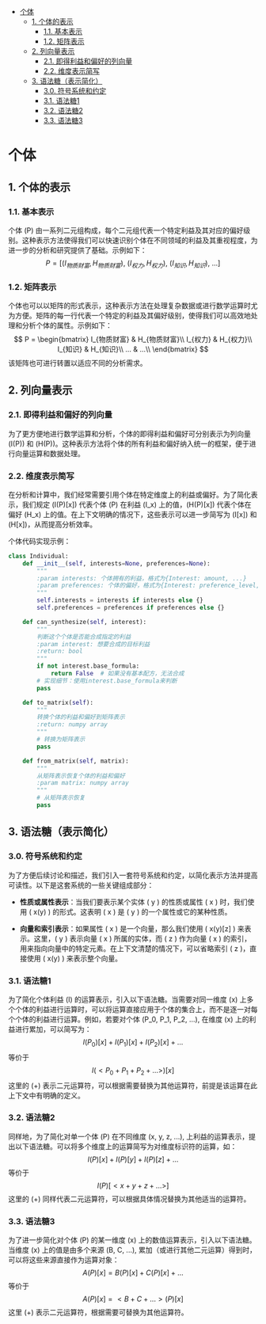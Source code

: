 
- [个体](#个体)
  - [1. 个体的表示](#1-个体的表示)
    - [1.1. 基本表示](#11-基本表示)
    - [1.2. 矩阵表示](#12-矩阵表示)
  - [2. 列向量表示](#2-列向量表示)
    - [2.1. 即得利益和偏好的列向量](#21-即得利益和偏好的列向量)
    - [2.2. 维度表示简写](#22-维度表示简写)
  - [3. 语法糖（表示简化）](#3-语法糖表示简化)
    - [3.0. 符号系统和约定](#30-符号系统和约定)
    - [3.1. 语法糖1](#31-语法糖1)
    - [3.2. 语法糖2](#32-语法糖2)
    - [3.3. 语法糖3](#33-语法糖3)


# 个体

## 1. 个体的表示

### 1.1. 基本表示
个体 \(P\) 由一系列二元组构成，每个二元组代表一个特定利益及其对应的偏好级别。这种表示方法使得我们可以快速识别个体在不同领域的利益及其重视程度，为进一步的分析和研究提供了基础。示例如下：
$$ P = [(I_{物质财富},H_{物质财富}),\ (I_{权力},H_{权力}),\ (I_{知识},H_{知识}),\ ...] $$

### 1.2. 矩阵表示
个体也可以以矩阵的形式表示，这种表示方法在处理复杂数据或进行数学运算时尤为方便。矩阵的每一行代表一个特定的利益及其偏好级别，使得我们可以高效地处理和分析个体的属性。示例如下：
$$ P = \begin{bmatrix} 
I_{物质财富} & H_{物质财富}\\
I_{权力} & H_{权力}\\
I_{知识} & H_{知识}\\
... & ...\\
\end{bmatrix} $$ 
该矩阵也可进行转置以适应不同的分析需求。

## 2. 列向量表示

### 2.1. 即得利益和偏好的列向量
为了更方便地进行数学运算和分析，个体的即得利益和偏好可分别表示为列向量 \(I(P)\) 和 \(H(P)\)。这种表示方法将个体的所有利益和偏好纳入统一的框架，便于进行向量运算和数据处理。

### 2.2. 维度表示简写
在分析和计算中，我们经常需要引用个体在特定维度上的利益或偏好。为了简化表示，我们规定 \(I(P)[x]\) 代表个体 \(P\) 在利益 \(I_x\) 上的值，\(H(P)[x]\) 代表个体在偏好 \(H_x\) 上的值。在上下文明确的情况下，这些表示可以进一步简写为 \(I[x]\) 和 \(H[x]\)，从而提高分析效率。

个体代码实现示例：

```python
class Individual:
    def __init__(self, interests=None, preferences=None):
        """
        :param interests: 个体拥有的利益，格式为{Interest: amount, ...}
        :param preferences: 个体的偏好，格式为{Interest: preference_level, ...}
        """
        self.interests = interests if interests else {}
        self.preferences = preferences if preferences else {}

    def can_synthesize(self, interest):
        """
        判断这个个体是否能合成指定的利益
        :param interest: 想要合成的目标利益
        :return: bool
        """
        if not interest.base_formula:
            return False  # 如果没有基本配方，无法合成
        # 实现细节：使用interest.base_formula来判断
        pass

    def to_matrix(self):
        """
        转换个体的利益和偏好到矩阵表示
        :return: numpy array
        """
        # 转换为矩阵表示
        pass

    def from_matrix(self, matrix):
        """
        从矩阵表示恢复个体的利益和偏好
        :param matrix: numpy array
        """
        # 从矩阵表示恢复
        pass
```

## 3. 语法糖（表示简化）

### 3.0. 符号系统和约定
为了方便后续讨论和描述，我们引入一套符号系统和约定，以简化表示方法并提高可读性。以下是这套系统的一些关键组成部分：

- **性质或属性表示**：当我们要表示某个实体 \( y \) 的性质或属性 \( x \) 时，我们使用 \( x(y) \) 的形式。这表明 \( x \) 是 \( y \) 的一个属性或它的某种性质。
  
- **向量和索引表示**：如果属性 \( x \) 是一个向量，那么我们使用 \( x(y)[z] \) 来表示。这里，\( y \) 表示向量 \( x \) 所属的实体，而 \( z \) 作为向量 \( x \) 的索引，用来指向向量中的特定元素。在上下文清楚的情况下，可以省略索引 \( z \)，直接使用 \( x(y) \) 来表示整个向量。

### 3.1. 语法糖1
为了简化个体利益 \(I\) 的运算表示，引入以下语法糖。当需要对同一维度 \(x\) 上多个个体的利益进行运算时，可以将运算直接应用于个体的集合上，而不是逐一对每个个体的利益进行运算。例如，若要对个体 \(P_0, P_1, P_2, ...\), 在维度 \(x\) 上的利益进行累加，可以简写为：
$$ I(P_0)[x] + I(P_1)[x] + I(P_2)[x] + ...$$ 
等价于 
$$ I(<P_0 + P_1 + P_2 + ...>)[x] $$ 
这里的 \(+\) 表示二元运算符，可以根据需要替换为其他运算符，前提是该运算在此上下文中有明确的定义。

### 3.2. 语法糖2
同样地，为了简化对单一个体 \(P\) 在不同维度 \(x, y, z, ...\), 上利益的运算表示，提出以下语法糖。可以将多个维度上的运算简写为对维度标识符的运算，如：
$$ I(P)[x] + I(P)[y] + I(P)[z] + ... $$ 
等价于
$$ I(P)[<x + y + z + ...>] $$ 
这里的 \(+\) 同样代表二元运算符，可以根据具体情况替换为其他适当的运算符。

### 3.3. 语法糖3
为了进一步简化对个体 \(P\) 的某一维度 \(x\) 上的数值运算表示，引入以下语法糖。当维度 \(x\) 上的值是由多个来源 \(B, C, ...\), 累加（或进行其他二元运算）得到时，可以将这些来源直接作为运算对象：
$$ A(P)[x] = B(P)[x] + C(P)[x] + ... $$ 
等价于
$$ A(P)[x] = <B + C + ...>(P)[x] $$ 
这里 \(+\) 表示二元运算符，根据需要可替换为其他运算符。
